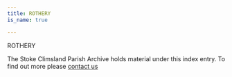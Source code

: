 ```yaml
---
title: ROTHERY
is_name: true

---
```


ROTHERY


The Stoke Climsland Parish Archive holds material under this index entry. To find out more please [contact us](/contact/)
